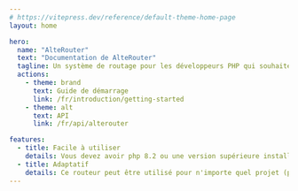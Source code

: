 ```yaml
---
# https://vitepress.dev/reference/default-theme-home-page
layout: home

hero:
  name: "AlteRouter"
  text: "Documentation de AlteRouter"
  tagline: Un système de routage pour les développeurs PHP qui souhaitent créer un routeur simple et rapide. Inspiré du projet AltoRouter.
  actions:
    - theme: brand
      text: Guide de démarrage
      link: /fr/introduction/getting-started
    - theme: alt
      text: API
      link: /fr/api/alterouter

features:
  - title: Facile à utiliser
    details: Vous devez avoir php 8.2 ou une version supérieure installée sur votre système et composer.
  - title: Adaptatif
    details: Ce routeur peut être utilisé pour n'importe quel projet (petit ou grand).
---
```


